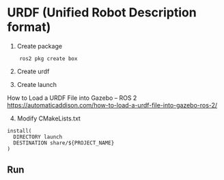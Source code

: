 # URDF (Unified Robot Description format)

1. Create package
```
    ros2 pkg create box
```


2. Create urdf


3. Create launch

How to Load a URDF File into Gazebo – ROS 2
https://automaticaddison.com/how-to-load-a-urdf-file-into-gazebo-ros-2/



4. Modify CMakeLists.txt
```
install(
  DIRECTORY launch
  DESTINATION share/${PROJECT_NAME}
)
```

## Run
```
```